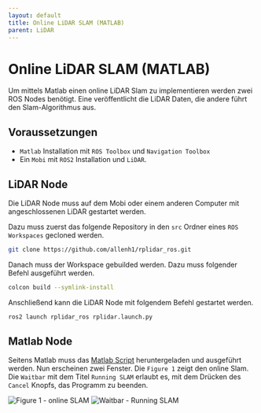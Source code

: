 ```yaml
---
layout: default
title: Online LiDAR SLAM (MATLAB)
parent: LiDAR
---
```


# Online LiDAR SLAM (MATLAB)

Um mittels Matlab einen online LiDAR Slam zu implementieren werden zwei ROS Nodes benötigt. Eine veröffentlicht die LiDAR Daten, die andere führt den Slam-Algorithmus aus.

## Voraussetzungen

- `Matlab` Installation mit `ROS Toolbox` und `Navigation Toolbox`
- Ein `Mobi` mit `ROS2` Installation und `LiDAR`.

## LiDAR Node

Die LiDAR Node muss auf dem Mobi oder einem anderen Computer mit angeschlossenen LiDAR gestartet werden.

Dazu muss zuerst das folgende Repository in den `src` Ordner eines `ROS Workspaces` gecloned werden.

```bash
git clone https://github.com/allenh1/rplidar_ros.git
```

Danach muss der Workspace gebuilded werden. Dazu muss folgender Befehl ausgeführt werden.

```bash
colcon build --symlink-install
```

Anschließend kann die LiDAR Node mit folgendem Befehl gestartet werden.

```bash
ros2 launch rplidar_ros rplidar.launch.py
```

## Matlab Node

Seitens Matlab muss das [Matlab Script](https://github.com/Flo2410/MobiController-Docs/blob/main/assets/code/matlab/lidar_online.m) heruntergeladen und ausgeführt werden.
Nun erscheinen zwei Fenster. Die `Figure 1` zeigt den online Slam. Die `Waitbar` mit dem Titel `Running SLAM` erlaubt es, mit dem Drücken des `Cancel` Knopfs, das Programm zu beenden.

![Figure 1 - online SLAM]({{site.url}}/assets/imgs/lidar/matlab_slam_figure.png "Figure 1")
![Waitbar - Running SLAM]({{site.url}}/assets/imgs/lidar/matlab_cancel_running_slam.png "Waitbar")
